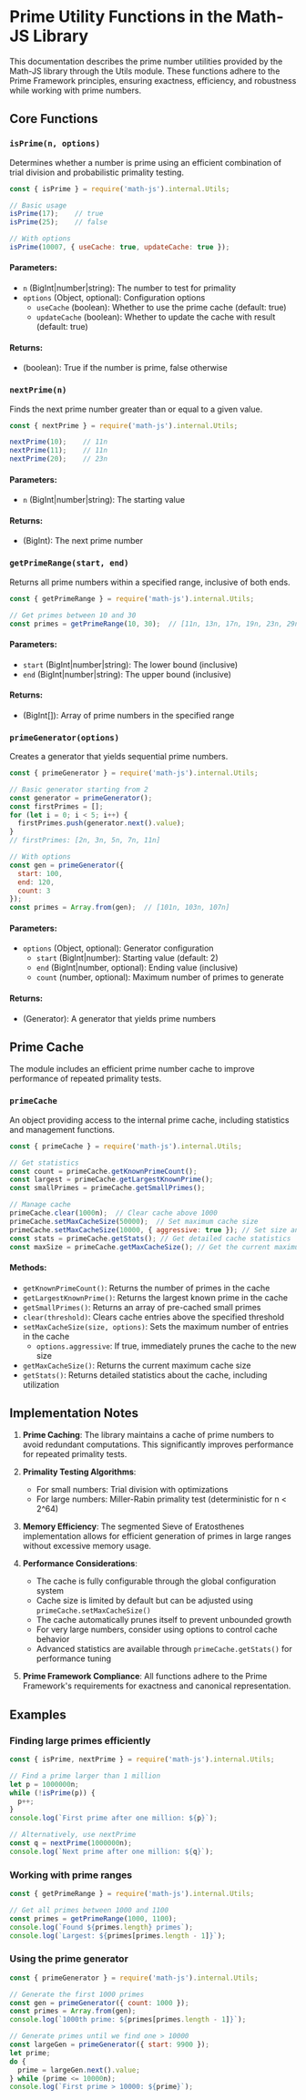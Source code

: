 # Prime Utility Functions in the Math-JS Library

This documentation describes the prime number utilities provided by the Math-JS library through the Utils module. These functions adhere to the Prime Framework principles, ensuring exactness, efficiency, and robustness while working with prime numbers.

## Core Functions

### `isPrime(n, options)`

Determines whether a number is prime using an efficient combination of trial division and probabilistic primality testing.

```javascript
const { isPrime } = require('math-js').internal.Utils;

// Basic usage
isPrime(17);    // true
isPrime(25);    // false

// With options
isPrime(10007, { useCache: true, updateCache: true });
```

#### Parameters:
- `n` (BigInt|number|string): The number to test for primality
- `options` (Object, optional): Configuration options
  - `useCache` (boolean): Whether to use the prime cache (default: true)
  - `updateCache` (boolean): Whether to update the cache with result (default: true)

#### Returns:
- (boolean): True if the number is prime, false otherwise

### `nextPrime(n)`

Finds the next prime number greater than or equal to a given value.

```javascript
const { nextPrime } = require('math-js').internal.Utils;

nextPrime(10);    // 11n
nextPrime(11);    // 11n
nextPrime(20);    // 23n
```

#### Parameters:
- `n` (BigInt|number|string): The starting value

#### Returns:
- (BigInt): The next prime number

### `getPrimeRange(start, end)`

Returns all prime numbers within a specified range, inclusive of both ends.

```javascript
const { getPrimeRange } = require('math-js').internal.Utils;

// Get primes between 10 and 30
const primes = getPrimeRange(10, 30);  // [11n, 13n, 17n, 19n, 23n, 29n]
```

#### Parameters:
- `start` (BigInt|number|string): The lower bound (inclusive)
- `end` (BigInt|number|string): The upper bound (inclusive)

#### Returns:
- (BigInt[]): Array of prime numbers in the specified range

### `primeGenerator(options)`

Creates a generator that yields sequential prime numbers.

```javascript
const { primeGenerator } = require('math-js').internal.Utils;

// Basic generator starting from 2
const generator = primeGenerator();
const firstPrimes = [];
for (let i = 0; i < 5; i++) {
  firstPrimes.push(generator.next().value);
}
// firstPrimes: [2n, 3n, 5n, 7n, 11n]

// With options
const gen = primeGenerator({ 
  start: 100, 
  end: 120,
  count: 3 
});
const primes = Array.from(gen);  // [101n, 103n, 107n]
```

#### Parameters:
- `options` (Object, optional): Generator configuration
  - `start` (BigInt|number): Starting value (default: 2)
  - `end` (BigInt|number, optional): Ending value (inclusive)
  - `count` (number, optional): Maximum number of primes to generate

#### Returns:
- (Generator<BigInt>): A generator that yields prime numbers

## Prime Cache

The module includes an efficient prime number cache to improve performance of repeated primality tests.

### `primeCache`

An object providing access to the internal prime cache, including statistics and management functions.

```javascript
const { primeCache } = require('math-js').internal.Utils;

// Get statistics
const count = primeCache.getKnownPrimeCount();
const largest = primeCache.getLargestKnownPrime();
const smallPrimes = primeCache.getSmallPrimes();

// Manage cache
primeCache.clear(1000n);  // Clear cache above 1000
primeCache.setMaxCacheSize(50000);  // Set maximum cache size
primeCache.setMaxCacheSize(10000, { aggressive: true }); // Set size and prune immediately
const stats = primeCache.getStats(); // Get detailed cache statistics
const maxSize = primeCache.getMaxCacheSize(); // Get the current maximum size
```

#### Methods:
- `getKnownPrimeCount()`: Returns the number of primes in the cache
- `getLargestKnownPrime()`: Returns the largest known prime in the cache
- `getSmallPrimes()`: Returns an array of pre-cached small primes
- `clear(threshold)`: Clears cache entries above the specified threshold
- `setMaxCacheSize(size, options)`: Sets the maximum number of entries in the cache
  - `options.aggressive`: If true, immediately prunes the cache to the new size
- `getMaxCacheSize()`: Returns the current maximum cache size
- `getStats()`: Returns detailed statistics about the cache, including utilization

## Implementation Notes

1. **Prime Caching**: The library maintains a cache of prime numbers to avoid redundant computations. This significantly improves performance for repeated primality tests.

2. **Primality Testing Algorithms**:
   - For small numbers: Trial division with optimizations
   - For large numbers: Miller-Rabin primality test (deterministic for n < 2^64)

3. **Memory Efficiency**: The segmented Sieve of Eratosthenes implementation allows for efficient generation of primes in large ranges without excessive memory usage.

4. **Performance Considerations**:
   - The cache is fully configurable through the global configuration system
   - Cache size is limited by default but can be adjusted using `primeCache.setMaxCacheSize()`
   - The cache automatically prunes itself to prevent unbounded growth
   - For very large numbers, consider using options to control cache behavior
   - Advanced statistics are available through `primeCache.getStats()` for performance tuning

5. **Prime Framework Compliance**: All functions adhere to the Prime Framework's requirements for exactness and canonical representation.

## Examples

### Finding large primes efficiently
```javascript
const { isPrime, nextPrime } = require('math-js').internal.Utils;

// Find a prime larger than 1 million
let p = 1000000n;
while (!isPrime(p)) {
  p++;
}
console.log(`First prime after one million: ${p}`);

// Alternatively, use nextPrime
const q = nextPrime(1000000n);
console.log(`Next prime after one million: ${q}`);
```

### Working with prime ranges
```javascript
const { getPrimeRange } = require('math-js').internal.Utils;

// Get all primes between 1000 and 1100
const primes = getPrimeRange(1000, 1100);
console.log(`Found ${primes.length} primes`);
console.log(`Largest: ${primes[primes.length - 1]}`);
```

### Using the prime generator
```javascript
const { primeGenerator } = require('math-js').internal.Utils;

// Generate the first 1000 primes
const gen = primeGenerator({ count: 1000 });
const primes = Array.from(gen);
console.log(`1000th prime: ${primes[primes.length - 1]}`);

// Generate primes until we find one > 10000
const largeGen = primeGenerator({ start: 9900 });
let prime;
do {
  prime = largeGen.next().value;
} while (prime <= 10000n);
console.log(`First prime > 10000: ${prime}`);
```